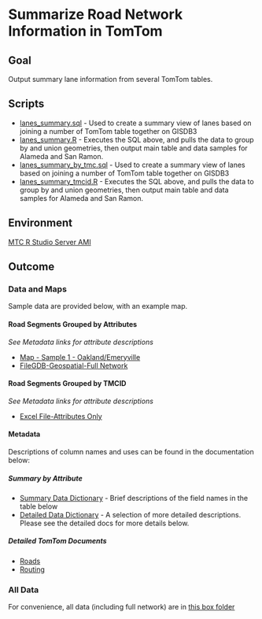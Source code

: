 # Summarize Road Network Information in TomTom

## Goal

Output summary lane information from several TomTom tables. 

## Scripts

- [lanes_summary.sql](lanes_summary.sql) - Used to create a summary view of lanes based on joining a number of TomTom table together on GISDB3
- [lanes_summary.R](lanes_summary.R) - Executes the SQL above, and pulls the data to group by and union geometries, then output main table and data samples for Alameda and San Ramon. 
- [lanes_summary_by_tmc.sql](lanes_summary.sql) - Used to create a summary view of lanes based on joining a number of TomTom table together on GISDB3
- [lanes_summary_tmcid.R](lanes_summary.R) - Executes the SQL above, and pulls the data to group by and union geometries, then output main table and data samples for Alameda and San Ramon. 

## Environment

[MTC R Studio Server AMI](https://console.aws.amazon.com/ec2/home?region=us-west-2#launchAmi=ami-2dfa6155)

## Outcome

### Data and Maps

Sample data are provided below, with an example map.

#### Road Segments Grouped by Attributes

*See Metadata links for attribute descriptions*
- [Map - Sample 1 - Oakland/Emeryville](http://mtc.maps.arcgis.com/home/webmap/viewer.html?webmap=a1021afbcc904557b038c59a8b983346)
- [FileGDB-Geospatial-Full Network](https://mtcdrive.box.com/s/s8widz2ag2v9umk8of45ost73116qlb9)

#### Road Segments Grouped by TMCID 

*See Metadata links for attribute descriptions*
- [Excel File-Attributes Only](https://mtcdrive.box.com/s/9owxcra21xoq7smqask4u65pn2ibbqzr)

#### Metadata 

Descriptions of column names and uses can be found in the documentation below:

##### Summary by Attribute

- [Summary Data Dictionary](lanes_data_dictionary.csv) - Brief descriptions of the field names in the table below 
- [Detailed Data Dictionary](detailed_lanes_data_dictionary.md) - A selection of more detailed descriptions. Please see the detailed docs for more details below. 

##### Detailed TomTom Documents 
- [Roads](https://mtcdrive.box.com/s/e8g0xuyr8w1pa69d9fcoc8usm6hfpe0j)
- [Routing](https://mtcdrive.box.com/s/wdtp9k3rtjnx694fhn0avlccu9xf7kiz)

### All Data

For convenience, all data (including full network) are in [this box folder](https://mtcdrive.box.com/s/ea0xvmnujakz6iwtu42iz755jflknjrs)

